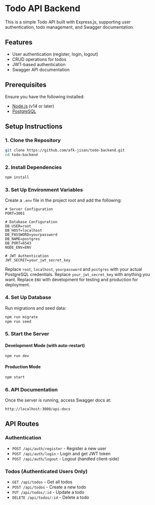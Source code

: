 # Todo API Backend

This is a simple Todo API built with Express.js, supporting user authentication, todo management, and Swagger documentation.

## Features
- User authentication (register, login, logout)
- CRUD operations for todos
- JWT-based authentication
- Swagger API documentation

## Prerequisites
Ensure you have the following installed:
- [Node.js](https://nodejs.org/) (v14 or later)
- [PostgreSQL](https://www.postgresql.org/)

## Setup Instructions

### 1. Clone the Repository
```sh
git clone https://github.com/afk-jisan/todo-backend.git
cd todo-backend
```

### 2. Install Dependencies
```sh
npm install
```

### 3. Set Up Environment Variables
Create a `.env` file in the project root and add the following:
```
# Server Configuration
PORT=3001

# Database Configuration
DB_USER=root
DB_HOST=localhost
DB_PASSWORD=yourpassword
DB_NAME=postgres
DB_PORT=6543
NODE_ENV=ENV

# JWT Authentication
JWT_SECRET=your_jwt_secret_key
```
Replace `root`, `localhost`, `yourpassword` and `postgres` with your actual PostgreSQL credentials.
Replace `your_jwt_secret_key` with anything you want.
Replace `ENV` with development for testing and production for deployment.

### 4. Set Up Database
Run migrations and seed data:
```sh
npm run migrate
npm run seed
```

### 5. Start the Server
#### Development Mode (with auto-restart)
```sh
npm run dev
```
#### Production Mode
```sh
npm start
```

### 6. API Documentation
Once the server is running, access Swagger docs at:
```
http://localhost:3000/api-docs
```

## API Routes

### Authentication
- `POST /api/auth/register` - Register a new user
- `POST /api/auth/login` - Login and get JWT token
- `POST /api/auth/logout` - Logout (handled client-side)

### Todos (Authenticated Users Only)
- `GET /api/todos` - Get all todos
- `POST /api/todos` - Create a new todo
- `PUT /api/todos/:id` - Update a todo
- `DELETE /api/todos/:id` - Delete a todo
